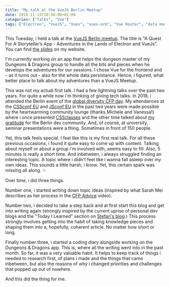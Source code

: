 ```yaml
---
title: "My talk at the VueJS Berlin Meetup"
date: 2019-11-15T10:50:00+02:00
categories: ["Talks", "Vue"]
tags: ["Electron", "VueJS", "Vuex", "vuex-orm", "Vue Router", "data modelling", "data persistance"]
---
```


This Tuesday, i held a talk at the [VueJS Berlin meetup](https://vuejs.berlin/). The title is "A Quest For A Storyteller’s App - Adventures in the Lands of Electron and VueJs". You can find [the slides](https://die-katrin.eu/frontend-dev/slides-talk-storyteller/) on my website.

I'm currently working on an app that helps the dungeon master of my Dungeons & Dragons group to handle all the bits and pieces when he develops the adventures for our sessions. I chose Vue for the frontend and - as it turns out - also for the whole data persistance. Hence, i figured, what better place to talk about my adventures than a VueJS Meetup. 

This was not my actual first talk. I had a few lightning talks over the past two years. For quite a while now i'm thinking of giving tech talks. In 2018, i attended the Berlin event of the [global diversity CFP day](https://www.globaldiversitycfpday.com/). My attendances at the [CSSconf EU](https://2019.cssconf.eu/) and [JSconf EU](https://2019.jsconf.eu/) in the past two years were made possible by the heartwarming community lounge (thanks Michele and Vanessa!) where i once presented [CSSclasses](https://cssclass.es/) and the other time talked about [my gratitude](https://die-katrin.eu/frontend-dev/slides-talk-gratitude/) for the Berlin dev community. And, of course, at university, seminar presentations were a thing. Sometimes in front of 150 people. 

Yet, this talk feels special. I feel like this is my first real talk. For all these previous occasions, i found it quite easy to come up with content. Talking about myself or about a group i'm involved with, seems easy to fill. Also, 5 minutes is really a short time. And inbetween, i always struggled finding an interesting topic. A topic where i didn't feel like i wanna fall asleep over my own ideas. This sounds a little harsh, i know. Yet, this certain spark was missing all along. ✨

Over time, i did three things. 

Number one, i started writing down topic ideas (inspired by what Sarah Mei describes as her process in the [CFP Advice](https://www.youtube.com/watch?v=lHIHgauh000) video). 

Number two, i decided to take a step back and at first start this blog and get into writing again (strongly inspired by the current uprise of personal dev blogs and the "Today I Learned" section on [Stefan's blog](https://www.stefanjudis.com/).) This process strongly involves getting into the habit of taking knowledge pieces and shaping them into a, hopefully, coherent article. No matter how short or long. 

Finally number three, i started a coding diary alongside working on the Dungeons & Dragons app. This is, where all the writing went into in the past month. So far, it was a very valuable habit. It helps to keep track of things i needed to research first, of plans i made and the things that came inbetween, but also the reasons of why i changed priorities and challenges that popped up out of nowhere.

And this did the thing for me. 

